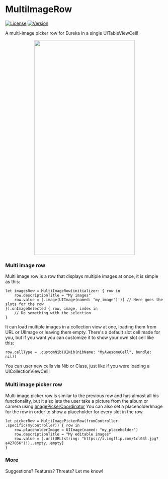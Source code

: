 # MultiImageRow
[![License](https://img.shields.io/packagist/l/doctrine/orm.svg?style=flat-square)](https://cocoapods.org/pods/ImagePickerCoordinator)
[![Version](https://img.shields.io/badge/pod-v1.0.0-blue.svg?style=flat-square)](https://cocoapods.org/pods/ImagePickerCoordinator)

A multi-image picker row for Eureka in a single UITableViewCell!
<p align="center">
<img src="Example/Screenshots/MultiImageRow.gif" height = "680" width = "320"/>
</p>

### Multi image row
Multi image row is a row that displays multiple images at once, it is simple as this:

```
let imagesRow = MultiImageRow(initializer: { row in
    row.descriptionTitle = "My images"
    row.value = [.image(UIImage(named: "my_image")!)] // Here goes the slots for the row 
}).onImageSelected { row, image, index in
    // Do something with the selection
}
```

It can load multiple images in a collection view at one, loading them from URL or UIImage or leaving them empty.
There's a default slot cell made for you, but if you want you can customize it to show your own slot cell like this:

```
row.cellType = .customNib(UINib(nibName: "MyAwesomeCell", bundle: nil))
```

You can user new cells via Nib or Class, just like if you were loading a UICollectionViewCell!

### Multi image picker row
Multi image picker row is similar to the previous row and has almost all his functionality, but it also lets the user take a picture from the album or camera using [ImagePickerCoordinator](https://github.com/Machipla/ImagePickerCoordinator)
You can also set a placeholderImage for the row in order to show a placeholder for every slot in the row.

```
let pickerRow = MultiImagePickerRow(fromController: .specific(myController)) { row in
    row.placeholderImage = UIImage(named: "my_placeholder")
    row.descriptionTitle = "My editable images"
    row.value = [.url(URL(string: "https://i.imgflip.com/1cl03l.jpg?a427056")!),.empty,.empty]
}
```

### More
Suggestions? Features? Threats? Let me know!
